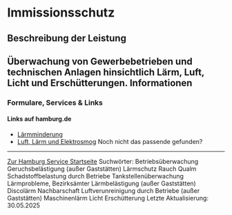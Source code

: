 Immissionsschutz
================
Beschreibung der Leistung
-------------------------
Überwachung von Gewerbebetrieben und technischen Anlagen hinsichtlich Lärm, Luft, Licht und Erschütterungen.
Informationen
-------------
### Formulare, Services & Links
#### Links auf hamburg.de
* [Lärmminderung](https://www.hamburg.de/politik-und-verwaltung/behoerden/bjv/themen/verbraucherschutz/gesundheit-umwelt/laerm)
* [Luft, Lärm und Elektrosmog](https://www.hamburg.de/luft-laerm/)
Noch nicht das passende gefunden?
---------------------------------
 [Zur Hamburg Service Startseite](/service/)
Suchwörter: Betriebsüberwachung Geruchsbelästigung (außer Gaststätten) Lärmschutz Rauch Qualm Schadstoffbelastung durch Betriebe Tankstellenüberwachung Lärmprobleme, Bezirksämter Lärmbelästigung (außer Gaststätten) Discolärm Nachbarschaft Luftverunreinigung durch Betriebe (außer Gaststätten) Maschinenlärm Licht Erschütterung
Letzte Aktualisierung: 30.05.2025